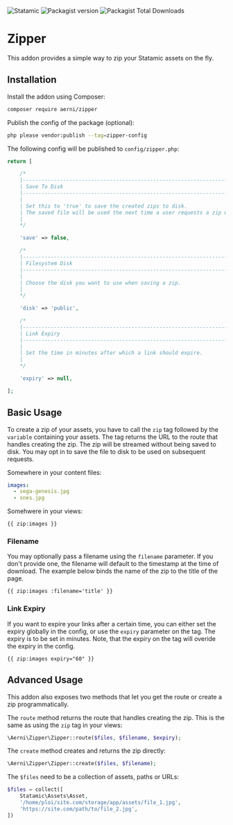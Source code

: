 ![Statamic](https://flat.badgen.net/badge/Statamic/3.3.12+/FF269E) ![Packagist version](https://flat.badgen.net/packagist/v/aerni/zipper/latest) ![Packagist Total Downloads](https://flat.badgen.net/packagist/dt/aerni/zipper)

# Zipper
This addon provides a simple way to zip your Statamic assets on the fly.

## Installation
Install the addon using Composer:

```bash
composer require aerni/zipper
```

Publish the config of the package (optional):

```bash
php please vendor:publish --tag=zipper-config
```

The following config will be published to `config/zipper.php`:

```php
return [

    /*
    |--------------------------------------------------------------------------
    | Save To Disk
    |--------------------------------------------------------------------------
    |
    | Set this to 'true' to save the created zips to disk.
    | The saved file will be used the next time a user requests a zip with the same payload.
    |
    */

    'save' => false,

    /*
    |--------------------------------------------------------------------------
    | Filesystem Disk
    |--------------------------------------------------------------------------
    |
    | Choose the disk you want to use when saving a zip.
    |
    */

    'disk' => 'public',

    /*
    |--------------------------------------------------------------------------
    | Link Expiry
    |--------------------------------------------------------------------------
    |
    | Set the time in minutes after which a link should expire.
    |
    */

    'expiry' => null,

];
```

## Basic Usage

To create a zip of your assets, you have to call the `zip` tag followed by the `variable` containing your assets. The tag returns the URL to the route that handles creating the zip. The zip will be streamed without being saved to disk. You may opt in to save the file to disk to be used on subsequent requests.

Somewhere in your content files:

```yaml
images:
  - sega-genesis.jpg
  - snes.jpg
```

Somehwere in your views:

```antlers
{{ zip:images }}
```

### Filename

You may optionally pass a filename using the `filename` parameter. If you don't provide one, the filename will default to the timestamp at the time of download. The example below binds the name of the zip to the title of the page. 

```antlers
{{ zip:images :filename='title' }}
```

### Link Expiry

If you want to expire your links after a certain time, you can either set the expiry globally in the config, or use the `expiry` parameter on the tag. The expiry is to be set in minutes. Note, that the expiry on the tag will overide the expiry in the config.

```antlers
{{ zip:images expiry="60" }}
```

## Advanced Usage

This addon also exposes two methods that let you get the route or create a zip programmatically.

The `route` method returns the route that handles creating the zip. This is the same as using the `zip` tag in your views:

```php
\Aerni\Zipper\Zipper::route($files, $filename, $expiry);
```

The `create` method creates and returns the zip directly:

```php
\Aerni\Zipper\Zipper::create($files, $filename);
```

The `$files` need to be a collection of assets, paths or URLs:

```php
$files = collect([
    Statamic\Assets\Asset,
    '/home/ploi/site.com/storage/app/assets/file_1.jpg',
    'https://site.com/path/to/file_2.jpg',
])
```
